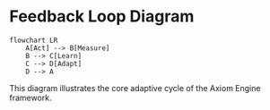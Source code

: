 # Feedback Loop Diagram

```mermaid
flowchart LR
    A[Act] --> B[Measure]
    B --> C[Learn]
    C --> D[Adapt]
    D --> A
```

This diagram illustrates the core adaptive cycle of the Axiom Engine framework.